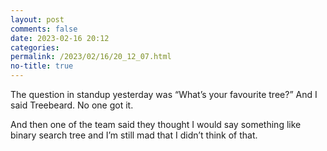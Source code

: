 ```yaml
---
layout: post
comments: false
date: 2023-02-16 20:12
categories: 
permalink: /2023/02/16/20_12_07.html
no-title: true
---
```

<p>The question in standup yesterday was “What’s your favourite tree?” And I said Treebeard. No one got it.</p>

<p>And then one of the team said they thought I would say something like binary search tree and I’m still mad that I didn’t think of that.</p>
